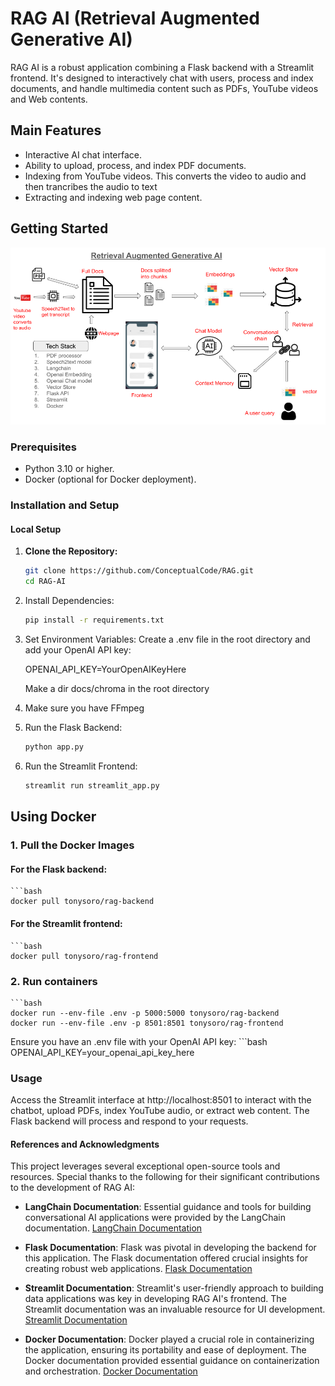 # RAG AI (Retrieval Augmented Generative AI)

RAG AI is a robust application combining a Flask backend with a Streamlit frontend. It's designed to interactively chat with users, process and index documents, and handle multimedia content such as PDFs, YouTube videos and Web contents.

## Main Features

- Interactive AI chat interface.
- Ability to upload, process, and index PDF documents.
- Indexing from YouTube videos. This converts the video to audio and then trancribes the audio to text
- Extracting and indexing web page content.

## Getting Started

![Chat Interface](images/Framework.png)

### Prerequisites

- Python 3.10 or higher.
- Docker (optional for Docker deployment).

### Installation and Setup

#### Local Setup

1. **Clone the Repository:**

   ```bash
   git clone https://github.com/ConceptualCode/RAG.git
   cd RAG-AI


2. Install Dependencies:

   ```bash
   pip install -r requirements.txt

3. Set Environment Variables:
   Create a .env file in the root directory and add your OpenAI API key:

   OPENAI_API_KEY=YourOpenAIKeyHere

   Make a dir docs/chroma in the root directory

4. Make sure you have FFmpeg

5. Run the Flask Backend:
   ```bash
   python app.py

6. Run the Streamlit Frontend:
   ```bash
   streamlit run streamlit_app.py


## Using Docker

### 1. Pull the Docker Images
#### For the Flask backend:

    ```bash
    docker pull tonysoro/rag-backend

#### For the Streamlit frontend:

    ```bash
    docker pull tonysoro/rag-frontend

### 2. Run containers
    ```bash
    docker run --env-file .env -p 5000:5000 tonysoro/rag-backend
    docker run --env-file .env -p 8501:8501 tonysoro/rag-frontend

Ensure you have an .env file with your OpenAI API key:
    ```bash
    OPENAI_API_KEY=your_openai_api_key_here

### Usage
Access the Streamlit interface at http://localhost:8501 to interact with the chatbot, upload PDFs, index YouTube audio, or extract web content. The Flask backend will process and respond to your requests.


#### References and Acknowledgments

This project leverages several exceptional open-source tools and resources. Special thanks to the following for their significant contributions to the development of RAG AI:

- **LangChain Documentation**: Essential guidance and tools for building conversational AI applications were provided by the LangChain documentation. [LangChain Documentation](https://langchain.readthedocs.io/)

- **Flask Documentation**: Flask was pivotal in developing the backend for this application. The Flask documentation offered crucial insights for creating robust web applications. [Flask Documentation](https://flask.palletsprojects.com/)

- **Streamlit Documentation**: Streamlit's user-friendly approach to building data applications was key in developing RAG AI's frontend. The Streamlit documentation was an invaluable resource for UI development. [Streamlit Documentation](https://docs.streamlit.io/)

- **Docker Documentation**: Docker played a crucial role in containerizing the application, ensuring its portability and ease of deployment. The Docker documentation provided essential guidance on containerization and orchestration. [Docker Documentation](https://docs.docker.com/)




